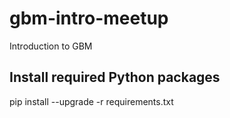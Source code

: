 # gbm-intro-meetup
Introduction to GBM

## Install required Python packages

  pip install --upgrade -r requirements.txt

